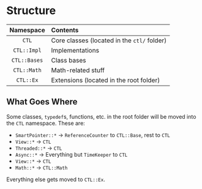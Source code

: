 # Structure
| Namespace | Contents |
|:---------:|:------|
| `CTL` | Core classes (located in the `ctl/` folder) |
| `CTL::Impl` | Implementations |
| `CTL::Bases` | Class bases |
| `CTL::Math` | Math-related stuff |
| `CTL::Ex` | Extensions (located in the root folder) |

## What Goes Where

Some classes, `typedef`s, functions, etc. in the root folder will be moved into the `CTL` namespace. These are:

- `SmartPointer::*` -> `ReferenceCounter` to `CTL::Base`, rest to `CTL`
- `View::*` -> `CTL`
- `Threaded::*` -> `CTL`
- `Async::*` -> Everything but `TimeKeeper` to `CTL`
- `View::*` -> `CTL`
- `Math::*` -> `CTL::Math`

Everything else gets moved to `CTL::Ex`.
